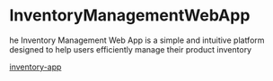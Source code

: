 # InventoryManagementWebApp

he Inventory Management Web App is a simple and intuitive platform designed to help users efficiently manage their
product inventory

[inventory-app](https://inventorymanagementwebapp.onrender.com)
